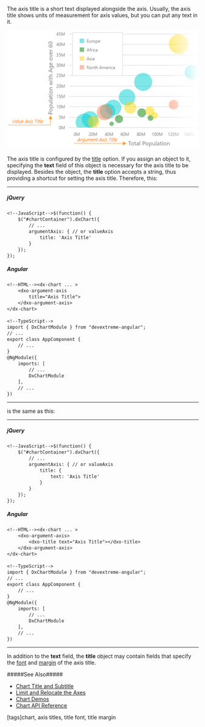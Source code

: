 The axis title is a short text displayed alongside the axis. Usually, the axis title shows units of measurement for axis values, but you can put any text in it.

![DevExtreme HTML5 JavaScript Charts AxisTitles](/images/ChartJS/visual_elements/axis_titles.png)

The axis title is configured by the [title](/api-reference/20%20Data%20Visualization%20Widgets/dxChart/1%20Configuration/argumentAxis/title '/Documentation/ApiReference/Data_Visualization_Widgets/dxChart/Configuration/argumentAxis/title/') option. If you assign an object to it, specifying the **text** field of this object is necessary for the axis title to be displayed. Besides the object, the **title** option accepts a string, thus providing a shortcut for setting the axis title. Therefore, this:

---
##### jQuery

    <!--JavaScript-->$(function() {
        $("#chartContainer").dxChart({
            // ...
            argumentAxis: { // or valueAxis
                title: 'Axis Title'
            }
        });
    });

##### Angular

    <!--HTML--><dx-chart ... >
        <dxo-argument-axis
            title="Axis Title">
        </dxo-argument-axis>
    </dx-chart>

    <!--TypeScript-->
    import { DxChartModule } from "devextreme-angular";
    // ...
    export class AppComponent {
        // ...
    }
    @NgModule({
        imports: [
            // ...
            DxChartModule
        ],
        // ...
    })

---

is the same as this:

---
##### jQuery

    <!--JavaScript-->$(function() {
        $("#chartContainer").dxChart({
            // ...
            argumentAxis: { // or valueAxis
                title: {
                    text: 'Axis Title'
                }
            }
        });
    });

##### Angular

    <!--HTML--><dx-chart ... >
        <dxo-argument-axis>
            <dxo-title text="Axis Title"></dxo-title>
        </dxo-argument-axis>
    </dx-chart>

    <!--TypeScript-->
    import { DxChartModule } from "devextreme-angular";
    // ...
    export class AppComponent {
        // ...
    }
    @NgModule({
        imports: [
            // ...
            DxChartModule
        ],
        // ...
    })

---

In addition to the **text** field, the **title** object may contain fields that specify the [font](/api-reference/20%20Data%20Visualization%20Widgets/dxChart/1%20Configuration/commonAxisSettings/title/font '/Documentation/ApiReference/Data_Visualization_Widgets/dxChart/Configuration/argumentAxis/title/font/') and [margin](/api-reference/20%20Data%20Visualization%20Widgets/dxChart/1%20Configuration/commonAxisSettings/title/margin.md '/Documentation/ApiReference/Data_Visualization_Widgets/dxChart/Configuration/argumentAxis/title/#margin') of the axis title.

#####See Also#####
- [Chart Title and Subtitle](/concepts/05%20Widgets/Chart/58%20Title%20and%20Subtitle.md '/Documentation/Guide/Widgets/Chart/Title_and_Subtitle/')
- [Limit and Relocate the Axes](/concepts/05%20Widgets/Chart/20%20Axes/40%20Limit%20and%20Relocate%20the%20Axes.md '/Documentation/Guide/Widgets/Chart/Axes/Limit_and_Relocate_the_Axes/')
- [Chart Demos](https://js.devexpress.com/Demos/WidgetsGallery/Demo/Charts/Bubble/jQuery/Light)
- [Chart API Reference](/api-reference/20%20Data%20Visualization%20Widgets/dxChart '/Documentation/ApiReference/Data_Visualization_Widgets/dxChart/')

[tags]chart, axis titles, title font, title margin
